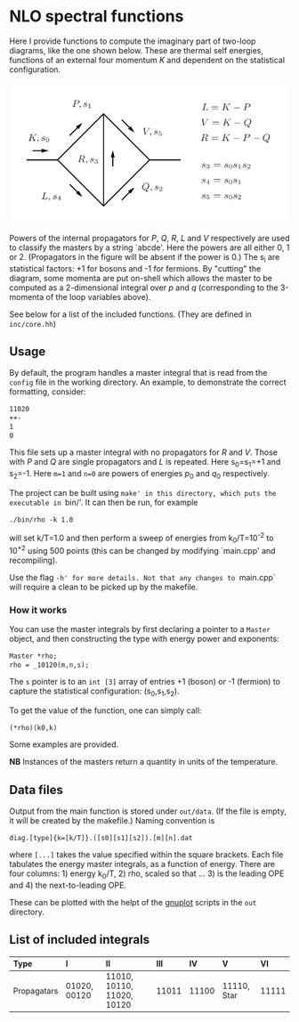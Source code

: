 # NLO spectral functions

Here I provide functions to compute the imaginary part of 
two-loop diagrams, like the one shown below.
These are thermal self energies, functions of an external four momentum _K_
and dependent on the statistical configuration.

![Labelling of generic two-loop diagram](inc/twoloop.png?raw=true "2-loop")

Powers of the internal propagators for _P_, _Q_, _R_, _L_ and _V_ respectively are 
used to classify the masters by a string `abcde'.
Here the powers are all either 0, 1 or 2. 
(Propagators in the figure will be absent if the power is 0.)
The s<sub>i</sub> are statistical factors: +1 for bosons and -1 for fermions.
By "cutting" the diagram, some momenta are put on-shell which allows
the master to be computed as a 2-dimensional integral over _p_ and _q_
(corresponding to the 3-momenta of the loop variables above).

See below for a list of the included functions.
(They are defined in `inc/core.hh`)

## Usage

By default, the program handles a master integral that is read from the
`config` file in the working directory. 
An example, to demonstrate the correct formatting, consider:
```
11020
++-
1
0
```
This file sets up a master integral with no propagators for _R_ and _V_.
Those with _P_ and _Q_ are single propagators and _L_ is repeated.
Here s<sub>0</sub>=s<sub>1</sub>=+1 and s<sub>2</sub>=-1.
Here `m=1` and `n=0` are  powers of energies 
_p_<sub>0</sub> and _q_<sub>0</sub> respectively.

The project can be built using `make' in this directory,
which puts the executable in `bin/'.
It can then be run, for example
```
./bin/rho -k 1.0
```
will set k/T=1.0 and then perform a sweep of energies from
k<sub>0</sub>/T=10<sup>-2</sup> to 10<sup>+2</sup> using
500 points (this can be changed by modifying `main.cpp' and 
recompiling).

Use the flag `-h' for more details.
Not that any changes to `main.cpp` will require a clean to be picked up
by the makefile.

### How it works

You can use the master integrals by first declaring
a pointer to a `Master` object, and then constructing
the type with energy power and exponents:
```
Master *rho;
rho = _10120(m,n,s);
```
The `s` pointer is to an `int [3]` array of entries +1 (boson)
or -1 (fermion) to capture the statistical 
configuration: (s<sub>0</sub>,s<sub>1</sub>,s<sub>2</sub>).

To get the value of the function, one can simply call:
```
(*rho)(k0,k)
```
Some examples are provided.


**NB** Instances of the masters return a quantity in units
of the temperature.


## Data files

Output from the main function is stored under `out/data`. 
(If the file is empty, it will be created by the makefile.)
Naming convention is
```
diag.[type]{k=[k/T]}.([s0][s1][s2]).[m][n].dat
```
where `[...]` takes the value specified within the square brackets.
Each file tabulates the energy master integrals, as a function of energy.
There are four columns: 1) energy k<sub>0</sub>/T, 2) rho, scaled so that ...
3) is the leading OPE and 4) the next-to-leading OPE.

These can be plotted with the helpt of the [gnuplot](https://www.gnuplot.info)
scripts in the `out` directory.


## List of included integrals

| Type        | I            | II                         | III   | IV    | V           | VI    |
|:------------|:-------------|:---------------------------|:------|:------|:------------|:------|
| Propagatars | 01020, 00120 | 11010, 10110, 11020, 10120 | 11011 | 11100 | 11110, Star | 11111 |

